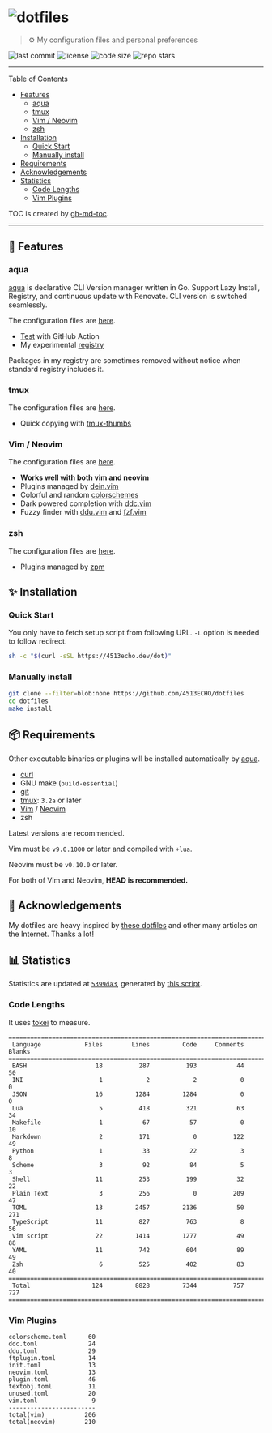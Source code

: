 # ![dotfiles](https://user-images.githubusercontent.com/81011153/180718947-cb2428f2-0f54-46a1-93c6-d54ad206c6a8.jpeg)

> ⚙ My configuration files and personal preferences

![last commit](https://img.shields.io/github/last-commit/4513ECHO/dotfiles)
![license](https://img.shields.io/github/license/4513ECHO/dotfiles)
![code size](https://img.shields.io/github/languages/code-size/4513ECHO/dotfiles)
![repo stars](https://img.shields.io/github/stars/4513ECHO/dotfiles)

---

Table of Contents

<!--ts-->
   * [Features](#-features)
      * [aqua](#aqua)
      * [tmux](#tmux)
      * [Vim / Neovim](#vim--neovim)
      * [zsh](#zsh)
   * [Installation](#-installation)
      * [Quick Start](#quick-start)
      * [Manually install](#manually-install)
   * [Requirements](#-requirements)
   * [Acknowledgements](#-acknowledgements)
   * [Statistics](#-statistics)
      * [Code Lengths](#code-lengths)
      * [Vim Plugins](#vim-plugins)
<!--te-->

TOC is created by [gh-md-toc](https://github.com/ekalinin/github-markdown-toc).

---

## 🎨 Features

### aqua

[aqua](https://aquaproj.github.io) is declarative CLI Version manager written in
Go. Support Lazy Install, Registry, and continuous update with Renovate. CLI
version is switched seamlessly.

The configuration files are [here](./config/aqua).

- [Test](./.github/workflows/aqua.yaml) with GitHub Action
- My experimental [registry](./config/aqua/experimental.yaml)

Packages in my registry are sometimes removed without notice when standard
registry includes it.

### tmux

The configuration files are [here](./config/tmux).

- Quick copying with [tmux-thumbs](https://github.com/fcsonline/tmux-thumbs)

### Vim / Neovim

The configuration files are [here](./config/nvim).

- **Works well with both vim and neovim**
- Plugins managed by [dein.vim](https://github.com/Shougo/dein.vim)
- Colorful and random [colorschemes](./config/nvim/dein/colorscheme.toml)
- Dark powered completion with [ddc.vim](https://github.com/Shougo/ddc.vim)
- Fuzzy finder with [ddu.vim](https://github.com/Shougo/ddu.vim) and
  [fzf.vim](https://github.com/junegunn/fzf.vim)

### zsh

The configuration files are [here](./config/zsh).

- Plugins managed by [zpm](https://github.com/zpm-zsh/zpm)

## ✨ Installation

### Quick Start

You only have to fetch setup script from following URL. `-L` option is needed to
follow redirect.

```sh
sh -c "$(curl -sSL https://4513echo.dev/dot)"
```

### Manually install

```sh
git clone --filter=blob:none https://github.com/4513ECHO/dotfiles
cd dotfiles
make install
```

## 📦 Requirements

Other executable binaries or plugins will be installed automatically by
[aqua](#aqua).

- [curl](https://curl.se)
- GNU make (`build-essential`)
- [git](https://git-scm.com)
- [tmux](https://github.com/tmux/tmux): `3.2a` or later
- [Vim](https://github.com/vim/vim) / [Neovim](https://github.com/neovim/neovim)
- zsh

Latest versions are recommended.

Vim must be `v9.0.1000` or later and compiled with `+lua`.

Neovim must be `v0.10.0` or later.

For both of Vim and Neovim, **HEAD is recommended.**

## 💞 Acknowledgements

My dotfiles are heavy inspired by
[these dotfiles](https://github.com/stars/4513ECHO/lists/dotfiles) and other
many articles on the Internet. Thanks a lot!

## 📊 Statistics

<!--deno-fmt-ignore-->
Statistics are updated at [`5399da3`](https://github.com/4513ECHO/dotfiles/commit/5399da33b0a717b7e4941138c672dde23d7090be),
generated by [this script](./scripts/gen_stat.sh).

### Code Lengths

It uses [tokei](https://github.com/XAMPPRocky/tokei) to measure.

<!--tokei-start-->
```
===============================================================================
 Language            Files        Lines         Code     Comments       Blanks
===============================================================================
 BASH                   18          287          193           44           50
 INI                     1            2            2            0            0
 JSON                   16         1284         1284            0            0
 Lua                     5          418          321           63           34
 Makefile                1           67           57            0           10
 Markdown                2          171            0          122           49
 Python                  1           33           22            3            8
 Scheme                  3           92           84            5            3
 Shell                  11          253          199           32           22
 Plain Text              3          256            0          209           47
 TOML                   13         2457         2136           50          271
 TypeScript             11          827          763            8           56
 Vim script             22         1414         1277           49           88
 YAML                   11          742          604           89           49
 Zsh                     6          525          402           83           40
===============================================================================
 Total                 124         8828         7344          757          727
===============================================================================
```
<!--tokei-end-->

### Vim Plugins

<!--vim-plugins-start-->
```
colorscheme.toml      60
ddc.toml              24
ddu.toml              29
ftplugin.toml         14
init.toml             13
neovim.toml           13
plugin.toml           46
textobj.toml          11
unused.toml           20
vim.toml               9
------------------------
total(vim)           206
total(neovim)        210
```
<!--vim-plugins-end-->
